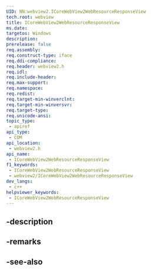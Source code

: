 ```yaml
---
UID: NN:webview2.ICoreWebView2WebResourceResponseView
tech.root: webview
title: ICoreWebView2WebResourceResponseView
ms.date: 
targetos: Windows
description: 
prerelease: false
req.assembly: 
req.construct-type: iface
req.ddi-compliance: 
req.header: webview2.h
req.idl: 
req.include-header: 
req.max-support: 
req.namespace: 
req.redist: 
req.target-min-winverclnt: 
req.target-min-winversvr: 
req.target-type: 
req.unicode-ansi: 
topic_type:
 - apiref
api_type:
 - COM
api_location:
 - webview2.h
api_name:
 - ICoreWebView2WebResourceResponseView
f1_keywords:
 - ICoreWebView2WebResourceResponseView
 - webview2/ICoreWebView2WebResourceResponseView
dev_langs:
 - c++
helpviewer_keywords:
 - ICoreWebView2WebResourceResponseView
---
```


## -description

## -remarks

## -see-also

